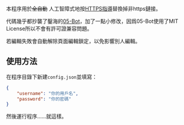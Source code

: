 本程序用於~~全自動~~ 人工智障式地按[HTTPS指導](scp-wiki-cn.wikidot.com/https-guide)替換掉非https鏈接。

代碼幾乎都抄襲了鑿海的[05-Bot](https://github.com/SCP-CN-Tech/05-Bot)，加了一點小修改，因爲05-Bot使用了MIT License所以不會有許可證兼容問題。

若編輯失敗會自動解除頁面編輯鎖定，以免影響別人編輯。

## 使用方法
在程序目錄下新建`config.json`並填寫：
```json
{
    "username": "你的用戶名",
    "password": "你的密碼"
}
```

然後運行程序……就這樣。